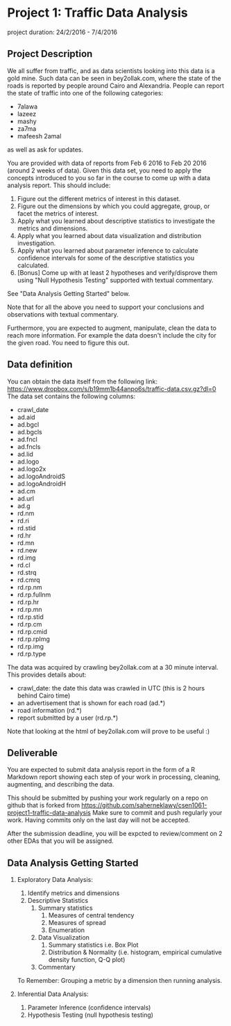 # Project 1: Traffic Data Analysis
project duration: 24/2/2016 - 7/4/2016

## Project Description

We all suffer from traffic, and as data scientists looking into this data is a gold mine.
Such data can be seen in bey2ollak.com, where the state of the roads is reported by people around Cairo and Alexandria.
People can report the state of traffic into one of the following categories:

- 7alawa
- lazeez
- mashy
- za7ma
- mafeesh 2amal

as well as ask for updates.

You are provided with data of reports from Feb 6 2016 to Feb 20 2016 (around 2 weeks of data).
Given this data set, you need to apply the concepts introduced to you so far in the course to come up with a data analysis report. This should include:

1. Figure out the different metrics of interest in this dataset.
2. Figure out the dimensions by which you could aggregate, group, or facet the metrics of interest.
3. Apply what you learned about descriptive statistics to investigate the metrics and dimensions.
4. Apply what you learned about data visualization and distribution investigation.
5. Apply what you learned about parameter inference to calculate confidence intervals for some of the descriptive statistics you calculated.
6. [Bonus] Come up with at least 2 hypotheses and verify/disprove them using "Null Hypothesis Testing" supported with textual commentary.

See "Data Analysis Getting Started" below.

Note that for all the above you need to support your conclusions and observations with textual commentary.

Furthermore, you are expected to augment, manipulate, clean the data to reach more information. For example the data doesn't include the city for the given road. You need to figure this out.


## Data definition

You can obtain the data itself from the following link: https://www.dropbox.com/s/b19mm1b44anpo6s/traffic-data.csv.gz?dl=0
The data set contains the following columns:

* crawl_date
* ad.aid
* ad.bgcl
* ad.bgcls
* ad.fncl
* ad.fncls
* ad.lid
* ad.logo
* ad.logo2x
* ad.logoAndroidS
* ad.logoAndroidH
* ad.cm
* ad.url
* ad.g
* rd.nm
* rd.ri
* rd.stid
* rd.hr
* rd.mn
* rd.new
* rd.img
* rd.cl
* rd.strq
* rd.cmrq
* rd.rp.nm
* rd.rp.fullnm
* rd.rp.hr
* rd.rp.mn
* rd.rp.stid
* rd.rp.cm
* rd.rp.cmid
* rd.rp.rpImg
* rd.rp.img
* rd.rp.type


The data was acquired by crawling bey2ollak.com at a 30 minute interval. This provides details about:
 
* crawl_date: the date this data was crawled in UTC (this is 2 hours behind Cairo time)
* an advertisement that is shown for each road (ad.*)
* road information (rd.*)
* report submitted by a user (rd.rp.*)

Note that looking at the html of bey2ollak.com will prove to be useful :)


## Deliverable

You are expected to submit data analysis report in the form of a R Markdown report showing each step of your work in processing, cleaning, augmenting, and describing the data.

This should be submitted by pushing your work regularly on a repo on github that is forked from https://github.com/saherneklawy/csen1061-project1-traffic-data-analysis
Make sure to commit and push regularly your work. Having commits only on the last day will not be accepted.

After the submission deadline, you will be expcted to review/comment on 2 other EDAs that you will be assigned.


## Data Analysis Getting Started

1. Exploratory Data Analysis:
    1. Identify metrics and dimensions
    1. Descriptive Statistics
        1. Summary statistics
            1. Measures of central tendency
            1. Measures of spread
            1. Enumeration
        1. Data Visualization
            1. Summary statistics i.e. Box Plot
            1. Distribution & Normality (i.e. histogram, empirical cumulative density function, Q-Q plot)
        1. Commentary    
    
    To Remember: Grouping a metric by a dimension then running analysis. 
2. Inferential Data Analysis:
    1. Parameter Inference (confidence intervals)
    1. Hypothesis Testing (null hypothesis testing)
